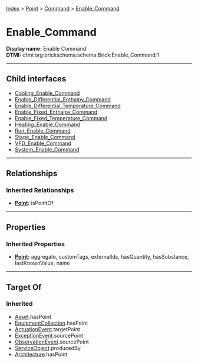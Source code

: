 [Index](../../../Index.md) > [Point](../../Point.md) > [Command](../Command.md) > [Enable_Command](#)
# Enable_Command

**Display name:** Enable Command<br />
**DTMI:** dtmi:org:brickschema:schema:Brick:Enable_Command;1

---

## Child interfaces
* [Cooling_Enable_Command](Cooling_Enable_Command.md)
* [Enable_Differential_Enthalpy_Command](Enable_Differential_Enthalpy_Command.md)
* [Enable_Differential_Temperature_Command](Enable_Differential_Temperature_Command.md)
* [Enable_Fixed_Enthalpy_Command](Enable_Fixed_Enthalpy_Command.md)
* [Enable_Fixed_Temperature_Command](Enable_Fixed_Temperature_Command.md)
* [Heating_Enable_Command](Heating_Enable_Command.md)
* [Run_Enable_Command](Run_Enable_Command.md)
* [Stage_Enable_Command](Stage_Enable_Command.md)
* [VFD_Enable_Command](VFD_Enable_Command.md)
* [System_Enable_Command](System_Enable_Command/System_Enable_Command.md)

---

## Relationships

### Inherited Relationships
* **[Point](../../Point.md):** isPointOf

---

## Properties

### Inherited Properties
* **[Point](../../Point.md):** aggregate, customTags, externalIds, hasQuantity, hasSubstance, lastKnownValue, name

---

## Target Of
### Inherited
* [Asset](../../../Asset/Asset.md).hasPoint
* [EquipmentCollection](../../../Collection/EquipmentCollection.md).hasPoint
* [ActuationEvent](../../../Event/PointEvent/ActuationEvent.md).targetPoint
* [ExceptionEvent](../../../Event/PointEvent/ExceptionEvent.md).sourcePoint
* [ObservationEvent](../../../Event/PointEvent/ObservationEvent.md).sourcePoint
* [ServiceObject](../../../Information/ServiceObject/ServiceObject.md).producedBy
* [Architecture](../../../Space/Architecture/Architecture.md).hasPoint
